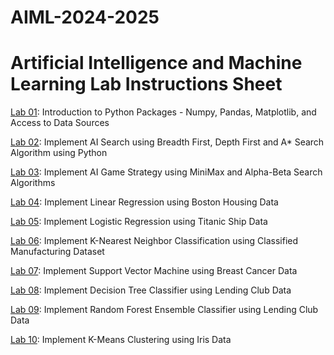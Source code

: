 # AIML-2024-2025 
# Artificial Intelligence and Machine Learning Lab Instructions Sheet


[Lab 01](https://github.com/Charan-max654/AIML-2025/blob/main/Lab%3A01.ipynb): Introduction to Python Packages - Numpy, Pandas, Matplotlib, and Access to Data Sources

[Lab 02](https://github.com/Charan-max654/AIML-2025/blob/main/Lab-02.ipynb): Implement AI Search using Breadth First, Depth First and A* Search Algorithm using Python

[Lab 03](https://github.com/Charan-max654/AIML-2025/blob/main/Lab-03.ipynb): Implement AI Game Strategy using MiniMax and Alpha-Beta Search Algorithms

[Lab 04](): Implement Linear Regression using Boston Housing Data

[Lab 05](): Implement Logistic Regression using Titanic Ship Data

[Lab 06](): Implement K-Nearest Neighbor Classification using Classified Manufacturing Dataset

[Lab 07](): Implement Support Vector Machine using Breast Cancer Data

[Lab 08](): Implement Decision Tree Classifier using Lending Club Data

[Lab 09](): Implement Random Forest Ensemble Classifier using Lending Club Data

[Lab 10](): Implement K-Means Clustering using Iris Data
